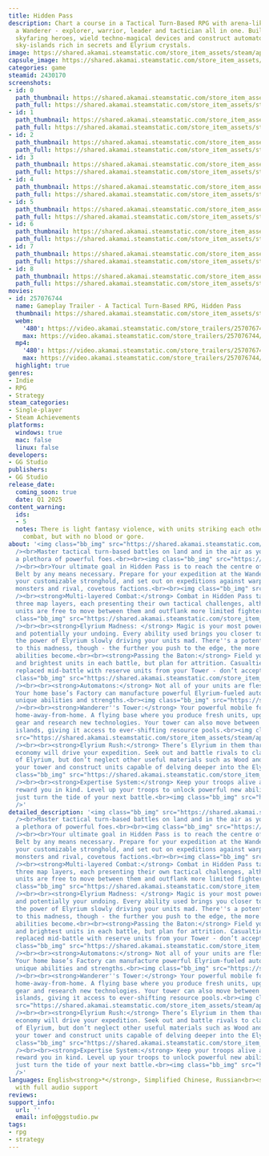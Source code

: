 ```yaml
---
title: Hidden Pass
description: Chart a course in a Tactical Turn-Based RPG with arena-like combat. Become
  a Wanderer - explorer, warrior, leader and tactician all in one. Build a team of
  skyfaring heroes, wield techno-magical devices and construct automatons as you explore
  sky-islands rich in secrets and Elyrium crystals.
image: https://shared.akamai.steamstatic.com/store_item_assets/steam/apps/2430170/header.jpg?t=1732701472
capsule_image: https://shared.akamai.steamstatic.com/store_item_assets/steam/apps/2430170/74438d8f09f073da2a90340d22945a8519a85164/capsule_231x87.jpg?t=1732701472
categories: game
steamid: 2430170
screenshots:
- id: 0
  path_thumbnail: https://shared.akamai.steamstatic.com/store_item_assets/steam/apps/2430170/ss_cc47bb88c1c31f20678d4c52a919cbc2134ca467.600x338.jpg?t=1732701472
  path_full: https://shared.akamai.steamstatic.com/store_item_assets/steam/apps/2430170/ss_cc47bb88c1c31f20678d4c52a919cbc2134ca467.1920x1080.jpg?t=1732701472
- id: 1
  path_thumbnail: https://shared.akamai.steamstatic.com/store_item_assets/steam/apps/2430170/ss_6ab801eee906fb04f999548e9b5149b297bec1d2.600x338.jpg?t=1732701472
  path_full: https://shared.akamai.steamstatic.com/store_item_assets/steam/apps/2430170/ss_6ab801eee906fb04f999548e9b5149b297bec1d2.1920x1080.jpg?t=1732701472
- id: 2
  path_thumbnail: https://shared.akamai.steamstatic.com/store_item_assets/steam/apps/2430170/ss_dae0eaf9a88cd35f8701a1e3f3e1ea263716a20c.600x338.jpg?t=1732701472
  path_full: https://shared.akamai.steamstatic.com/store_item_assets/steam/apps/2430170/ss_dae0eaf9a88cd35f8701a1e3f3e1ea263716a20c.1920x1080.jpg?t=1732701472
- id: 3
  path_thumbnail: https://shared.akamai.steamstatic.com/store_item_assets/steam/apps/2430170/ss_88fd11ccbbba2ed0e7031a70e026b4f26d2eb5b7.600x338.jpg?t=1732701472
  path_full: https://shared.akamai.steamstatic.com/store_item_assets/steam/apps/2430170/ss_88fd11ccbbba2ed0e7031a70e026b4f26d2eb5b7.1920x1080.jpg?t=1732701472
- id: 4
  path_thumbnail: https://shared.akamai.steamstatic.com/store_item_assets/steam/apps/2430170/ss_5573fc4677d5c199d2bcde77d30fe6ee769e52f3.600x338.jpg?t=1732701472
  path_full: https://shared.akamai.steamstatic.com/store_item_assets/steam/apps/2430170/ss_5573fc4677d5c199d2bcde77d30fe6ee769e52f3.1920x1080.jpg?t=1732701472
- id: 5
  path_thumbnail: https://shared.akamai.steamstatic.com/store_item_assets/steam/apps/2430170/ss_bbee88f4094aaeb87f9b120f5a590127dd01a514.600x338.jpg?t=1732701472
  path_full: https://shared.akamai.steamstatic.com/store_item_assets/steam/apps/2430170/ss_bbee88f4094aaeb87f9b120f5a590127dd01a514.1920x1080.jpg?t=1732701472
- id: 6
  path_thumbnail: https://shared.akamai.steamstatic.com/store_item_assets/steam/apps/2430170/ss_8bdee25c624248af7db2cd4414313753560b9120.600x338.jpg?t=1732701472
  path_full: https://shared.akamai.steamstatic.com/store_item_assets/steam/apps/2430170/ss_8bdee25c624248af7db2cd4414313753560b9120.1920x1080.jpg?t=1732701472
- id: 7
  path_thumbnail: https://shared.akamai.steamstatic.com/store_item_assets/steam/apps/2430170/ss_f0c4d708c3038836a391ef278a6cf7a30f5622a1.600x338.jpg?t=1732701472
  path_full: https://shared.akamai.steamstatic.com/store_item_assets/steam/apps/2430170/ss_f0c4d708c3038836a391ef278a6cf7a30f5622a1.1920x1080.jpg?t=1732701472
- id: 8
  path_thumbnail: https://shared.akamai.steamstatic.com/store_item_assets/steam/apps/2430170/ss_76e18b80bb9613475f27d44f78a6f3312d757359.600x338.jpg?t=1732701472
  path_full: https://shared.akamai.steamstatic.com/store_item_assets/steam/apps/2430170/ss_76e18b80bb9613475f27d44f78a6f3312d757359.1920x1080.jpg?t=1732701472
movies:
- id: 257076744
  name: Gameplay Trailer - A Tactical Turn-Based RPG, Hidden Pass
  thumbnail: https://shared.akamai.steamstatic.com/store_item_assets/steam/apps/257076744/ef03b5a42de91a9dd401b672651c209b36b9292c/movie_600x337.jpg?t=1732701466
  webm:
    '480': https://video.akamai.steamstatic.com/store_trailers/257076744/movie480_vp9.webm?t=1732701466
    max: https://video.akamai.steamstatic.com/store_trailers/257076744/movie_max_vp9.webm?t=1732701466
  mp4:
    '480': https://video.akamai.steamstatic.com/store_trailers/257076744/movie480.mp4?t=1732701466
    max: https://video.akamai.steamstatic.com/store_trailers/257076744/movie_max.mp4?t=1732701466
  highlight: true
genres:
- Indie
- RPG
- Strategy
steam_categories:
- Single-player
- Steam Achievements
platforms:
  windows: true
  mac: false
  linux: false
developers:
- GG Studio
publishers:
- GG Studio
release_date:
  coming_soon: true
  date: Q1 2025
content_warning:
  ids:
  - 5
  notes: There is light fantasy violence, with units striking each other in turn-based
    combat, but with no blood or gore.
about: '<img class="bb_img" src="https://shared.akamai.steamstatic.com/store_item_assets/steam/apps/2430170/extras/Grur_s_Rage_Dark.gif?t=1732701472"
  /><br>Master tactical turn-based battles on land and in the air as you out-manoeuvre
  a plethora of powerful foes.<br><br><img class="bb_img" src="https://shared.akamai.steamstatic.com/store_item_assets/steam/apps/2430170/extras/Lightning_in_Savannah.gif?t=1732701472"
  /><br><br>Your ultimate goal in Hidden Pass is to reach the centre of the Elyrium
  Belt by any means necessary. Prepare for your expedition at the Wanderer''s Tower,
  your customizable stronghold, and set out on expeditions against warped magical
  monsters and rival, covetous factions.<br><br><img class="bb_img" src="https://shared.akamai.steamstatic.com/store_item_assets/steam/apps/2430170/extras/key_features_steam_3.png?t=1732701472"
  /><br><strong>Multi-layered Combat:</strong> Combat in Hidden Pass takes place across
  three map layers, each presenting their own tactical challenges, although flying
  units are free to move between them and outflank more limited fighters.<br><img
  class="bb_img" src="https://shared.akamai.steamstatic.com/store_item_assets/steam/apps/2430170/extras/Dwarf+Fly_St.gif?t=1732701472"
  /><br><br><strong>Elyrium Madness: </strong> Magic is your most powerful weapon,
  and potentially your undoing. Every ability used brings you closer to the brink,
  the power of Elyrium slowly driving your units mad. There''s a potential method
  to this madness, though - the further you push to the edge, the more powerful your
  abilities become.<br><br><strong>Passing the Baton:</strong> Field your four best
  and brightest units in each battle, but plan for attrition. Casualties can be swiftly
  replaced mid-battle with reserve units from your Tower - don’t accept defeat!<br><img
  class="bb_img" src="https://shared.akamai.steamstatic.com/store_item_assets/steam/apps/2430170/extras/Drop_Off.gif?t=1732701472"
  /><br><br><strong>Automatons:</strong> Not all of your units are flesh and blood.
  Your home base’s Factory can manufacture powerful Elyrium-fueled automatons with
  unique abilities and strengths.<br><img class="bb_img" src="https://shared.akamai.steamstatic.com/store_item_assets/steam/apps/2430170/extras/atmt.png?t=1732701472"
  /><br><br><strong>Wanderer''s Tower:</strong> Your powerful mobile fortress and
  home-away-from-home. A flying base where you produce fresh units, upgrade their
  gear and research new technologies. Your tower can also move between clusters of
  islands, giving it access to ever-shifting resource pools.<br><img class="bb_img"
  src="https://shared.akamai.steamstatic.com/store_item_assets/steam/apps/2430170/extras/Tower_Steam.gif?t=1732701472"
  /><br><br><strong>Elyrium Rush:</strong> There’s Elyrium in them thar hills! The
  economy will drive your expedition. Seek out and battle rivals to claim your share
  of Elyrium, but don’t neglect other useful materials such as Wood and Metal. Enhance
  your tower and construct units capable of delving deeper into the Elyrium Belt.<br><img
  class="bb_img" src="https://shared.akamai.steamstatic.com/store_item_assets/steam/apps/2430170/extras/eol.png?t=1732701472"
  /><br><br><strong>Expertise System:</strong> Keep your troops alive and they’ll
  reward you in kind. Level up your troops to unlock powerful new abilities that might
  just turn the tide of your next battle.<br><img class="bb_img" src="https://shared.akamai.steamstatic.com/store_item_assets/steam/apps/2430170/extras/steam_small.png?t=1732701472"
  />'
detailed_description: '<img class="bb_img" src="https://shared.akamai.steamstatic.com/store_item_assets/steam/apps/2430170/extras/Grur_s_Rage_Dark.gif?t=1732701472"
  /><br>Master tactical turn-based battles on land and in the air as you out-manoeuvre
  a plethora of powerful foes.<br><br><img class="bb_img" src="https://shared.akamai.steamstatic.com/store_item_assets/steam/apps/2430170/extras/Lightning_in_Savannah.gif?t=1732701472"
  /><br><br>Your ultimate goal in Hidden Pass is to reach the centre of the Elyrium
  Belt by any means necessary. Prepare for your expedition at the Wanderer''s Tower,
  your customizable stronghold, and set out on expeditions against warped magical
  monsters and rival, covetous factions.<br><br><img class="bb_img" src="https://shared.akamai.steamstatic.com/store_item_assets/steam/apps/2430170/extras/key_features_steam_3.png?t=1732701472"
  /><br><strong>Multi-layered Combat:</strong> Combat in Hidden Pass takes place across
  three map layers, each presenting their own tactical challenges, although flying
  units are free to move between them and outflank more limited fighters.<br><img
  class="bb_img" src="https://shared.akamai.steamstatic.com/store_item_assets/steam/apps/2430170/extras/Dwarf+Fly_St.gif?t=1732701472"
  /><br><br><strong>Elyrium Madness: </strong> Magic is your most powerful weapon,
  and potentially your undoing. Every ability used brings you closer to the brink,
  the power of Elyrium slowly driving your units mad. There''s a potential method
  to this madness, though - the further you push to the edge, the more powerful your
  abilities become.<br><br><strong>Passing the Baton:</strong> Field your four best
  and brightest units in each battle, but plan for attrition. Casualties can be swiftly
  replaced mid-battle with reserve units from your Tower - don’t accept defeat!<br><img
  class="bb_img" src="https://shared.akamai.steamstatic.com/store_item_assets/steam/apps/2430170/extras/Drop_Off.gif?t=1732701472"
  /><br><br><strong>Automatons:</strong> Not all of your units are flesh and blood.
  Your home base’s Factory can manufacture powerful Elyrium-fueled automatons with
  unique abilities and strengths.<br><img class="bb_img" src="https://shared.akamai.steamstatic.com/store_item_assets/steam/apps/2430170/extras/atmt.png?t=1732701472"
  /><br><br><strong>Wanderer''s Tower:</strong> Your powerful mobile fortress and
  home-away-from-home. A flying base where you produce fresh units, upgrade their
  gear and research new technologies. Your tower can also move between clusters of
  islands, giving it access to ever-shifting resource pools.<br><img class="bb_img"
  src="https://shared.akamai.steamstatic.com/store_item_assets/steam/apps/2430170/extras/Tower_Steam.gif?t=1732701472"
  /><br><br><strong>Elyrium Rush:</strong> There’s Elyrium in them thar hills! The
  economy will drive your expedition. Seek out and battle rivals to claim your share
  of Elyrium, but don’t neglect other useful materials such as Wood and Metal. Enhance
  your tower and construct units capable of delving deeper into the Elyrium Belt.<br><img
  class="bb_img" src="https://shared.akamai.steamstatic.com/store_item_assets/steam/apps/2430170/extras/eol.png?t=1732701472"
  /><br><br><strong>Expertise System:</strong> Keep your troops alive and they’ll
  reward you in kind. Level up your troops to unlock powerful new abilities that might
  just turn the tide of your next battle.<br><img class="bb_img" src="https://shared.akamai.steamstatic.com/store_item_assets/steam/apps/2430170/extras/steam_small.png?t=1732701472"
  />'
languages: English<strong>*</strong>, Simplified Chinese, Russian<br><strong>*</strong>languages
  with full audio support
reviews:
support_info:
  url: ''
  email: info@ggstudio.pw
tags:
- rpg
- strategy
---
```


